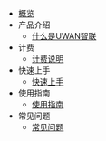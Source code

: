 <!-- 请勿添加产品标题，标题行将由系统自动增加，名称将于您申请邮件提供的仓库名称一致 -->

* [概览](/uwan/README.md)
* 产品介绍
   * [什么是UWAN智联](/uwan/introduction/UWAN_intro.md)
* 计费
   * [计费说明](/uwan/uwan_fee/uwan_fee.md)
* 快速上手
   * [快速上手](相对链接)
* 使用指南
   * [使用指南](相对链接)
* 常见问题
   * [常见问题](/uwan/Q&A/q&a.md)